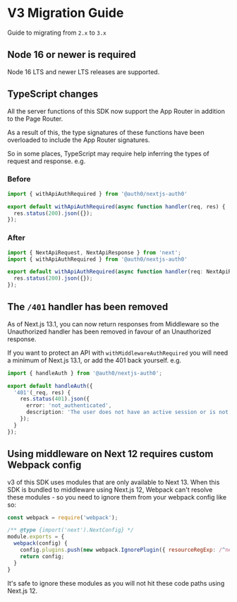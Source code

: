 # V3 Migration Guide

Guide to migrating from `2.x` to `3.x`

## Node 16 or newer is required

Node 16 LTS and newer LTS releases are supported.

## TypeScript changes

All the server functions of this SDK now support the App Router in addition to the Page Router.

As a result of this, the type signatures of these functions have been overloaded to include the App Router signatures.

So in some places, TypeScript may require help inferring the types of request and response. e.g.

### Before

```ts
import { withApiAuthRequired } from '@auth0/nextjs-auth0'

export default withApiAuthRequired(async function handler(req, res) {
  res.status(200).json({});
});
```

### After

```ts
import { NextApiRequest, NextApiResponse } from 'next';
import { withApiAuthRequired } from '@auth0/nextjs-auth0'

export default withApiAuthRequired(async function handler(req: NextApiRequest, res: NextApiResponse) {
  res.status(200).json({});
});
```


## The `/401` handler has been removed

As of Next.js 13.1, you can now return responses from Middleware so the Unauthorized handler has been removed in favour of an Unauthorized response.

If you want to protect an API with `withMiddlewareAuthRequired` you will need a minimum of Next.js 13.1, or add the 401 back yourself. e.g.

```ts
import { handleAuth } from '@auth0/nextjs-auth0';

export default handleAuth({
  '401'(_req, res) {
    res.status(401).json({
      error: 'not_authenticated',
      description: 'The user does not have an active session or is not authenticated'
    });
  }
});
```

## Using middleware on Next 12 requires custom Webpack config

v3 of this SDK uses modules that are only available to Next 13. When this SDK is bundled to middleware using Next.js 12, Webpack can't resolve these modules - so you need to ignore them from your webpack config like so:

```js
const webpack = require('webpack');

/** @type {import('next').NextConfig} */
module.exports = {
  webpack(config) {
    config.plugins.push(new webpack.IgnorePlugin({ resourceRegExp: /^next\/(navigation|headers)$/ }))
    return config;
  }
}
```

It's safe to ignore these modules as you will not hit these code paths using Next.js 12.

